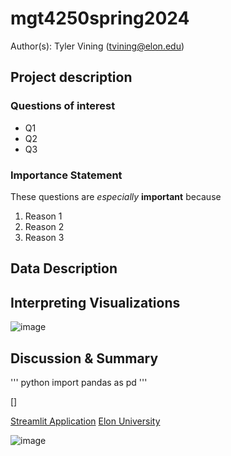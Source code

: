 # mgt4250spring2024
Author(s): Tyler Vining (tvining@elon.edu)

## Project description
### Questions of interest 
- Q1
- Q2
- Q3
### Importance Statement 
These questions are *especially* **important** because
1. Reason 1
2. Reason 2
3. Reason 3

## Data Description

## Interpreting Visualizations
![image](https://github.com/tvining9/mgt4250spring2024/assets/168783531/a269a28f-b773-4819-974b-416e3978813d)

## Discussion & Summary


''' python
import pandas as pd
'''

[]

[Streamlit Application](https://mgt4250spring2024-class22practice.streamlit.app/)
[Elon University](https://www.elon.edu/)

![image](https://github.com/tvining9/mgt4250spring2024/assets/168783531/6e5e64ed-101f-437e-b303-23c80a0aadf9)
